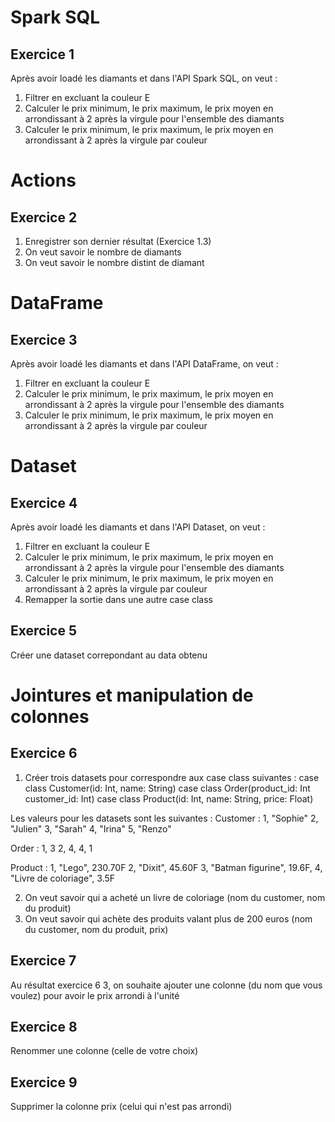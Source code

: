 # Spark SQL

## Exercice 1
Après avoir loadé les diamants et dans l'API Spark SQL, on veut :
1. Filtrer en excluant la couleur E
2. Calculer le prix minimum, le prix maximum, le prix moyen en arrondissant à 2 après la virgule pour l'ensemble des diamants
3. Calculer le prix minimum, le prix maximum, le prix moyen en arrondissant à 2 après la virgule par couleur

# Actions

## Exercice 2
1. Enregistrer son dernier résultat (Exercice 1.3)
2. On veut savoir le nombre de diamants
3. On veut savoir le nombre distint de diamant

# DataFrame

## Exercice 3
Après avoir loadé les diamants et dans l'API DataFrame, on veut :
1. Filtrer en excluant la couleur E
2. Calculer le prix minimum, le prix maximum, le prix moyen en arrondissant à 2 après la virgule pour l'ensemble des diamants
3. Calculer le prix minimum, le prix maximum, le prix moyen en arrondissant à 2 après la virgule par couleur

# Dataset

## Exercice 4
Après avoir loadé les diamants et dans l'API Dataset, on veut :
1. Filtrer en excluant la couleur E
2. Calculer le prix minimum, le prix maximum, le prix moyen en arrondissant à 2 après la virgule pour l'ensemble des diamants
3. Calculer le prix minimum, le prix maximum, le prix moyen en arrondissant à 2 après la virgule par couleur
4. Remapper la sortie dans une autre case class

## Exercice 5
Créer une dataset correpondant au data obtenu

# Jointures et manipulation de colonnes

## Exercice 6
1. Créer trois datasets pour correspondre aux case class suivantes :
case class Customer(id: Int, name: String)
case class Order(product_id: Int customer_id: Int)
case class Product(id: Int, name: String, price: Float)

Les valeurs pour les datasets sont les suivantes :
Customer :
1, "Sophie"
2, "Julien"
3, "Sarah"
4, "Irina"
5, "Renzo"

Order :
1, 3
2, 4,
4, 1

Product :
1, "Lego", 230.70F
2, "Dixit", 45.60F
3, "Batman figurine", 19.6F,
4, "Livre de coloriage", 3.5F

2. On veut savoir qui a acheté un livre de coloriage (nom du customer, nom du produit)
3. On veut savoir qui achète des produits valant plus de 200 euros (nom du customer, nom du produit, prix)

## Exercice 7

Au résultat exercice 6 3, on souhaite ajouter une colonne (du nom que vous voulez) pour avoir le prix arrondi à l'unité

## Exercice 8

Renommer une colonne (celle de votre choix)

## Exercice 9

Supprimer la colonne prix (celui qui n'est pas arrondi)
